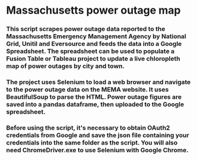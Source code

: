 # Massachusetts power outage map
### This script scrapes power outage data reported to the Massachusetts Emergency Management Agency by National Grid, Unitil and Eversource and feeds the data into a Google Spreadsheet. The spreadsheet can be used to populate a Fusion Table or Tableau project to update a live chloropleth map of power outages by city and town.
### The project uses Selenium to load a web browser and navigate to the power outage data on the MEMA website. It uses BeautifulSoup to parse the HTML. Power outage figures are saved into a pandas dataframe, then uploaded to the Google spreadsheet.
### Before using the script, it's necessary to obtain OAuth2 credentials from Google and save the json file containing your credentials into the same folder as the script. You will also need ChromeDriver.exe to use Selenium with Google Chrome.
